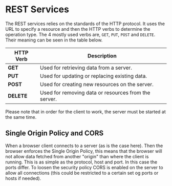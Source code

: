 # REST Services
The REST services relies on the standards of the HTTP protocol. It uses the URL to specify a resource and then the HTTP verbs to determine the operation type. The 4 mostly used verbs are, `GET`, `PUT`, `POST` and `DELETE`. Their meaning can be seen in the table below.

| HTTP Verb | Description                                 |
| --------- | ------------------------------------------- |
| **GET**   | Used for retrieving data from a server.     |
| **PUT**   | Used for updating or replacing existing data.|
| **POST**  | Used for creating new resources on the server.|
| **DELETE**| Used for removing data or resources from the server.|

Please note that in order for the client to work, the server must be started at the same time.

## Single Origin Policy and CORS
When a browser client connects to a server (as is the case here). Then the browser enforces the Single Origin Policy, this means that the browser will not allow data fetched from another "origin" than where the client is running. This is as simple as the protocol, host and port. In this case the ports differ. To loosen the security policy CORS is enabled on the server to allow all connections (this could be restricted to a certain set og ports or hosts if needed).

